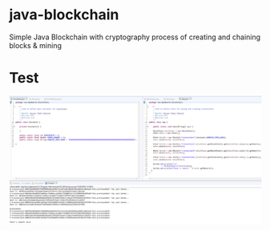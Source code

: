 # java-blockchain
Simple Java Blockchain with cryptography process of creating and chaining blocks &amp; mining

# Test
![](images/simple_java_blockchain_test.png)

